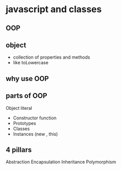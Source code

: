 # javascript and classes

## OOP

## object
- collection of properties and methods
- like toLowercase

## why use OOP

## parts of OOP
Object literal

- Constructor function
- Prototypes
- Classes
- Instances (new , this)


## 4 pillars
Abstraction
Encapsulation
Inheritance
Polymorphism